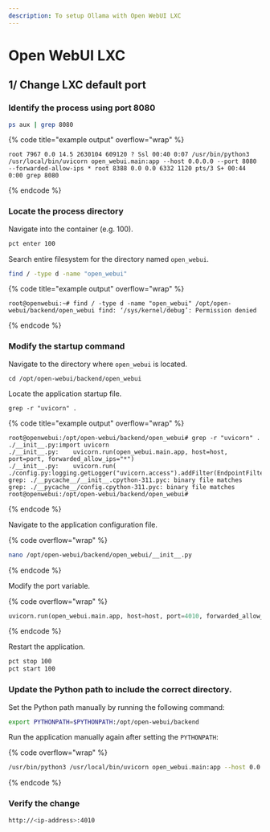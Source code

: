 ```yaml
---
description: To setup Ollama with Open WebUI LXC
---
```


# Open WebUI LXC

## 1/ Change LXC default port

### **Identify the process using port 8080**

```bash
ps aux | grep 8080
```

{% code title="example output" overflow="wrap" %}
```
root 7967 0.0 14.5 2630104 609120 ? Ssl 00:40 0:07 /usr/bin/python3 /usr/local/bin/uvicorn open_webui.main:app --host 0.0.0.0 --port 8080 --forwarded-allow-ips * root 8388 0.0 0.0 6332 1120 pts/3 S+ 00:44 0:00 grep 8080
```
{% endcode %}

### Locate the process directory

Navigate into the container (e.g. 100).

```bash
pct enter 100
```

Search entire filesystem for the directory named `open_webui`.

```bash
find / -type d -name "open_webui"
```

{% code title="example output" overflow="wrap" %}
```
root@openwebui:~# find / -type d -name "open_webui" /opt/open-webui/backend/open_webui find: ‘/sys/kernel/debug’: Permission denied
```
{% endcode %}

### Modify the startup command

Navigate to the directory where `open_webui` is located.

```
cd /opt/open-webui/backend/open_webui
```

Locate the application startup file.

```
grep -r "uvicorn" .
```

{% code title="example output" overflow="wrap" %}
```
root@openwebui:/opt/open-webui/backend/open_webui# grep -r "uvicorn" .
./__init__.py:import uvicorn
./__init__.py:    uvicorn.run(open_webui.main.app, host=host, port=port, forwarded_allow_ips="*")
./__init__.py:    uvicorn.run(
./config.py:logging.getLogger("uvicorn.access").addFilter(EndpointFilter())
grep: ./__pycache__/__init__.cpython-311.pyc: binary file matches
grep: ./__pycache__/config.cpython-311.pyc: binary file matches
root@openwebui:/opt/open-webui/backend/open_webui# 
```
{% endcode %}

Navigate to the application configuration file.

{% code overflow="wrap" %}
```bash
nano /opt/open-webui/backend/open_webui/__init__.py
```
{% endcode %}

Modify the port variable.

{% code overflow="wrap" %}
```python
uvicorn.run(open_webui.main.app, host=host, port=4010, forwarded_allow_ips="*")
```
{% endcode %}

Restart the application.

```bash
pct stop 100 
pct start 100
```

### Update the Python path to include the correct directory.

Set the Python path manually by running the following command:

```bash
export PYTHONPATH=$PYTHONPATH:/opt/open-webui/backend
```

Run the application manually again after setting the `PYTHONPATH`:

{% code overflow="wrap" %}
```bash
/usr/bin/python3 /usr/local/bin/uvicorn open_webui.main:app --host 0.0.0.0 --port 4010 --forwarded-allow-ips *
```
{% endcode %}

### Verify the change

```bash
http://<ip-address>:4010
```

